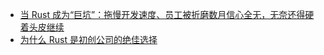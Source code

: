 - [当 Rust 成为“巨坑”：拖慢开发速度、员工被折磨数月信心全无，无奈还得硬着头皮继续](https://zhuanlan.zhihu.com/p/587950563)
- [为什么 Rust 是初创公司的绝佳选择](https://zhuanlan.zhihu.com/p/534731888)